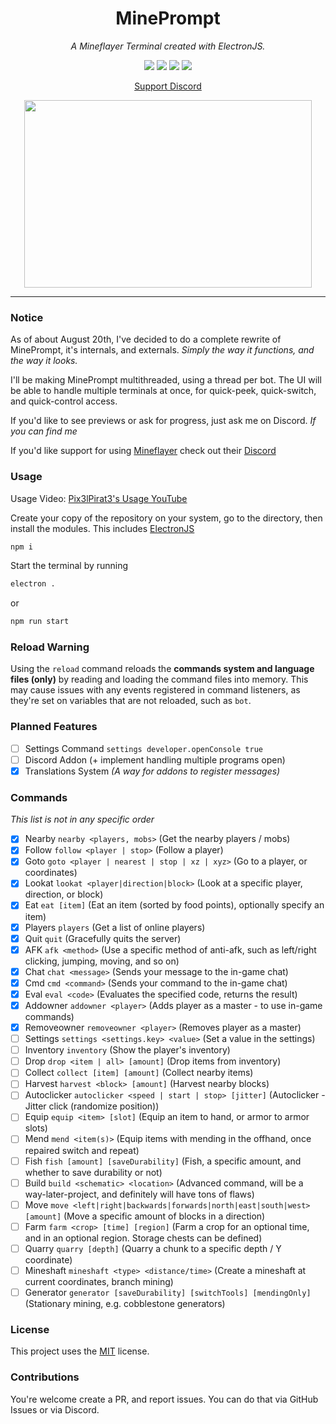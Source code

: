 <h1 align="center">MinePrompt</h1>
<p align="center"><i>A Mineflayer Terminal created with ElectronJS.</i></p>

<p align="center">
  <a href="https://discord.gg/mS593SMRVh"><img src="https://img.shields.io/discord/1041349721916186725"></a>
  <img src="https://img.shields.io/github/repo-size/Pix3lPirat3/mineprompt" />
  <img src="https://img.shields.io/github/contributors/Pix3lPirat3/mineprompt" />
  <img src="https://img.shields.io/github/license/Pix3lPirat3/mineprompt" />
</p>

<p align="center">
  <a href="https://discord.gg/mS593SMRVh">Support Discord</a>
</p>

<p align="center">
  <img width="460" height="300" src="https://i.imgur.com/Jar4wMi.png">
</p>

---

### Notice
As of about August 20th, I've decided to do a complete rewrite of MinePrompt, it's internals, and externals.
*Simply the way it functions, and the way it looks.*

I'll be making MinePrompt multithreaded, using a thread per bot. The UI will be able to handle multiple terminals at once, for quick-peek, quick-switch, and quick-control access.

If you'd like to see previews or ask for progress, just ask me on Discord. *If you can find me*

If you'd like support for using [Mineflayer](https://github.com/PrismarineJS/mineflayer/) check out their [Discord](https://discord.gg/sMvsKNvPc5)

### Usage

Usage Video: [Pix3lPirat3's Usage YouTube](https://www.youtube.com/watch?v=CK3QPQXZloQ&ab_channel=Pix3lPirat3)

Create your copy of the repository on your system, go to the directory, then install the modules. This includes [ElectronJS](https://www.npmjs.com/package/electron)
```bash
npm i
```

Start the terminal by running
```bash
electron .
```
or
```bash
npm run start
```

### Reload Warning

Using the `reload` command reloads the **commands system and language files (only)** by reading and loading the command files into memory. This may cause issues with any events registered in command listeners, as they're set on variables that are not reloaded, such as `bot`.

### Planned Features

- [ ] Settings Command `settings developer.openConsole true`
- [ ] Discord Addon (+ implement handling multiple programs open)
- [x] Translations System *(A way for addons to register messages)*

### Commands
*This list is not in any specific order*

- [x] Nearby `nearby <players, mobs>`  (Get the nearby players / mobs)
- [x] Follow `follow <player | stop>`  (Follow a player)
- [x] Goto `goto <player | nearest | stop | xz | xyz>`  (Go to a player, or coordinates)
- [x] Lookat `lookat <player|direction|block>` (Look at a specific player, direction, or block)
- [x] Eat `eat [item]` (Eat an item (sorted by food points), optionally specify an item)
- [x] Players `players` (Get a list of online players)
- [x] Quit `quit` (Gracefully quits the server)
- [x] AFK `afk <method>` (Use a specific method of anti-afk, such as left/right clicking, jumping, moving, and so on)
- [x] Chat `chat <message>` (Sends your message to the in-game chat)
- [x] Cmd `cmd <command>` (Sends your command to the in-game chat)
- [x] Eval `eval <code>` (Evaluates the specified code, returns the result)
- [x] Addowner `addowner <player>` (Adds player as a master - to use in-game commands)
- [x] Removeowner `removeowner <player>` (Removes player as a master)
- [ ] Settings `settings <settings.key> <value>`  (Set a value in the settings)
- [ ] Inventory `inventory` (Show the player's inventory) 
- [ ] Drop `drop <item | all> [amount]` (Drop items from inventory)
- [ ] Collect `collect [item] [amount]` (Collect nearby items)
- [ ] Harvest `harvest <block> [amount]` (Harvest nearby blocks)
- [ ] Autoclicker `autoclicker <speed | start | stop> [jitter]` (Autoclicker - Jitter click (randomize position))
- [ ] Equip `equip <item> [slot]` (Equip an item to hand, or armor to armor slots)
- [ ] Mend `mend <item(s)>` (Equip items with mending in the offhand, once repaired switch and repeat)
- [ ] Fish `fish [amount] [saveDurability]` (Fish, a specific amount, and whether to save durability or not)
- [ ] Build `build <schematic> <location>` (Advanced command, will be a way-later-project, and definitely will have tons of flaws)
- [ ] Move `move <left|right|backwards|forwards|north|east|south|west> [amount]` (Move a specific amount of blocks in a direction)
- [ ] Farm `farm <crop> [time] [region]` (Farm a crop for an optional time, and in an optional region. Storage chests can be defined)
- [ ] Quarry `quarry [depth]` (Quarry a chunk to a specific depth / Y coordinate)
- [ ] Mineshaft `mineshaft <type> <distance/time>` (Create a mineshaft at current coordinates, branch mining)
- [ ] Generator `generator [saveDurability] [switchTools] [mendingOnly]` (Stationary mining, e.g. cobblestone generators)

### License

This project uses the [MIT](https://github.com/Pix3lPirat3/mineprompt/blob/main/LICENSE) license.

### Contributions

You're welcome create a PR, and report issues. You can do that via GitHub Issues or via Discord.
